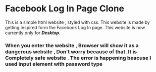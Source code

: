 # Facebook Log In Page Clone

This is a simple html website , styled with css. This website is made by getting inspired form the Facebook Log In page. This website is now currently only for ***Desktop***.



### **When you enter the website , Browser will show it as a dangerous website , Don't worry because of that. It is Completely safe website . The error is happening beacuse I used input element with password type**